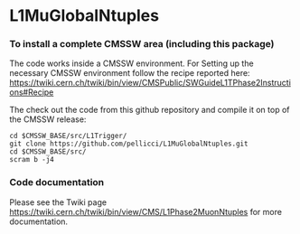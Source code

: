 # L1MuGlobalNtuples

### To install a complete CMSSW area (including this package)

The code works inside a CMSSW environment. For Setting up the necessary CMSSW environment follow the recipe reported here: https://twiki.cern.ch/twiki/bin/view/CMSPublic/SWGuideL1TPhase2Instructions#Recipe

The check out the code from this github repository and compile it on top of the CMSSW release:

```
cd $CMSSW_BASE/src/L1Trigger/
git clone https://github.com/pellicci/L1MuGlobalNtuples.git
cd $CMSSW_BASE/src/
scram b -j4 
```

### Code documentation

Please see the Twiki page https://twiki.cern.ch/twiki/bin/view/CMS/L1Phase2MuonNtuples for more documentation. 
